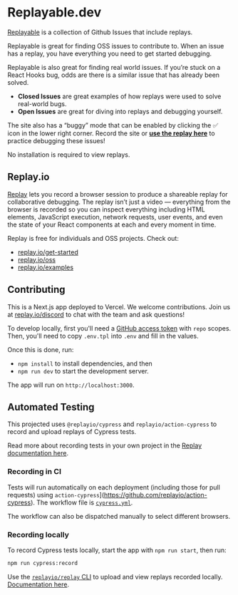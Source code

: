 # Replayable.dev

[Replayable](https://replayable.dev) is a collection of Github Issues that include replays.

Replayable is great for finding OSS issues to contribute to. When an issue has a replay, you have everything you need to get started debugging.

Replayable is also great for finding real world issues. If you’re stuck on a React Hooks bug, odds are there is a similar issue that has already been solved.

- **Closed Issues** are great examples of how replays were used to solve real-world bugs.
- **Open Issues** are great for diving into replays and debugging yourself.

The site also has a “buggy” mode that can be enabled by clicking the ✅  icon in the lower right corner. Record the site or **[use the replay here](https://app.replay.io/recording/replayable-buggy-mode--f53b73cc-37bd-48b5-bb8d-db19a93e99be)** to practice debugging these issues!

No installation is required to view replays.

## Replay.io

[Replay](https://replay.io) lets you record a browser session to produce a shareable replay for collaborative debugging. The replay isn’t just a video — everything from the browser is recorded so you can inspect everything including HTML elements, JavaScript execution, network requests, user events, and even the state of your React components at each and every moment in time.

Replay is free for individuals and OSS projects. Check out:

- [replay.io/get-started](https://replay.io/get-started)
- [replay.io/oss](https://replay.io/oss)
- [replay.io/examples](https://replay.io/examples)

## Contributing

This is a Next.js app deployed to Vercel. We welcome contributions. Join us at [replay.io/discord](https://replay.io/discord) to chat with the team and ask questions!

To develop locally, first you'll need a [GitHub access token](https://docs.github.com/en/authentication/keeping-your-account-and-data-secure/creating-a-personal-access-token) with `repo` scopes. Then, you'll need to copy `.env.tpl` into `.env` and fill in the values.

Once this is done, run:

- `npm install` to install dependencies, and then
- `npm run dev` to start the development server.

The app will run on `http://localhost:3000`.

## Automated Testing

This projected uses `@replayio/cypress` and `replayio/action-cypress` to record and upload replays of Cypress tests.

Read more about recording tests in your own project in the [Replay documentation here](https://docs.replay.io/docs/recording-automated-tests-5bf7d91b65cd46deab1867b07bd12bdf).

### Recording in CI

Tests will run automatically on each deployment (including those for pull requests) using `action-cypress`](https://github.com/replayio/action-cypress). The workflow file is [`cypress.yml`](https://github.com/replayio/replayable/blob/main/.github/workflows/cypress.yml).

The workflow can also be dispatched manually to select different browsers.

### Recording locally

To record Cypress tests locally, start the app with `npm run start`, then run:

```bash
npm run cypress:record
```

Use the [`replayio/replay` CLI](https://github.com/replayio/replay-cli/tree/main/packages/replay) to upload and view replays recorded locally. [Documentation here](https://docs.replay.io/docs/recording-tests-9f771761436440e6b672701e6107d2b1#47cea4d90c9f43b08d9ad5a743c49f62).
